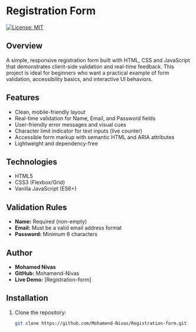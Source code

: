 # Registration Form

[![License: MIT](https://img.shields.io/badge/License-MIT-blue.svg)]()

## Overview
A simple, responsive registration form built with HTML, CSS and JavaScript that demonstrates client-side validation and real-time feedback. This project is ideal for beginners who want a practical example of form validation, accessibility basics, and interactive UI behaviors.

## Features
- Clean, mobile-friendly layout
- Real-time validation for Name, Email, and Password fields
- User-friendly error messages and visual cues
- Character limit indicator for text inputs (live counter)
- Accessible form markup with semantic HTML and ARIA attributes
- Lightweight and dependency-free

## Technologies
- HTML5
- CSS3 (Flexbox/Grid)
- Vanilla JavaScript (ES6+)

## Validation Rules
- **Name:** Required (non-empty)
- **Email:** Must be a valid email address format
- **Password:** Minimum 6 characters

## Author

- **Mohamed Nivas**
- **GitHub:** Mohamend-Nivas
- **Live Demo:** [Registration-form]

## Installation
1. Clone the repository:
   ```bash
   git clone https://github.com/Mohamend-Nivas/Registration-form.git
